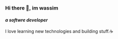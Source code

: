 ### Hi there 👋, im wassim
#### ***a softwre developer***
I love learning new technologies and building stuff.☕
